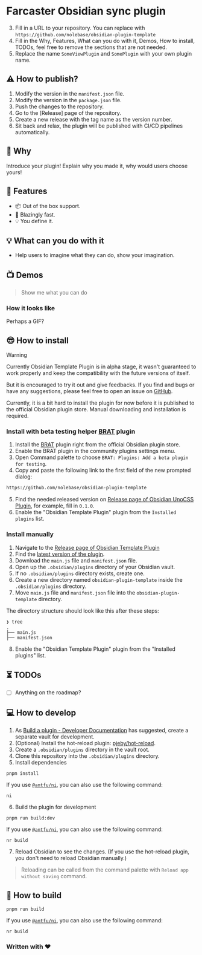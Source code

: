# Farcaster Obsidian sync plugin

3. Fill in a URL to your repository. You can replace with `https://github.com/nolebase/obsidian-plugin-template`
4. Fill in the Why, Features, What can you do with it, Demos, How to install, TODOs, feel free to remove the sections that are not needed.
5. Replace the name `SomeViewPlugin` and `SomePlugin` with your own plugin name.

## ⚠️ How to publish?

1. Modify the version in the `manifest.json` file.
2. Modify the version in the `package.json` file.
3. Push the changes to the repository.
4. Go to the [Release] page of the repository.
5. Create a new release with the tag name as the version number.
6. Sit back and relax, the plugin will be published with CI/CD pipelines automatically.

## 🤔 Why

Introduce your plugin! Explain why you made it, why would users choose yours!

## 🎨 Features

- 📦 Out of the box support.
- 🚀 Blazingly fast.
- 💡 You define it.

## 💡 What can you do with it

- Help users to imagine what they can do, show your imagination.

## 📺 Demos

> Show me what you can do

### How it looks like

Perhaps a GIF?

## 😎 How to install

> [!WARNING]
> Currently Obsidian Template Plugin is in alpha stage, it wasn't guaranteed to work properly and keep the compatibility with the future versions of itself.
>
> But it is encouraged to try it out and give feedbacks. If you find and bugs or have any suggestions, please feel free to open an issue on [GitHub](https://github.com/nolebase/obsidian-plugin-template/issues).

Currently, it is a bit hard to install the plugin for now before it is published to the official Obsidian plugin store. Manual downloading and installation is required.

### Install with beta testing helper [BRAT](https://tfthacker.com/brat-quick-guide) plugin

1. Install the [BRAT](https://tfthacker.com/brat-quick-guide) plugin right from the official Obsidian plugin store.
2. Enable the BRAT plugin in the community plugins settings menu.
3. Open Command palette to choose `BRAT: Plugins: Add a beta plugin for testing`.
4. Copy and paste the following link to the first field of the new prompted dialog:

```txt
https://github.com/nolebase/obsidian-plugin-template
```

5. Find the needed released version on [Release page of Obsidian UnoCSS Plugin](https://github.com/nolebase/obsidian-plugin-template/releases), for example, fill in `0.1.0`.
6. Enable the "Obsidian Template Plugin" plugin from the `Installed plugins` list.

### Install manually

1. Navigate to the [Release page of Obsidian Template Plugin](https://github.com/nolebase/obsidian-plugin-template/releases)
2. Find the [latest version of the plugin](https://github.com/nolebase/obsidian-plugin-template/releases/latest).
3. Download the `main.js` file and `manifest.json` file.
4. Open up the `.obsidian/plugins` directory of your Obsidian vault.
5. If no `.obsidian/plugins` directory exists, create one.
6. Create a new directory named `obsidian-plugin-template` inside the `.obsidian/plugins` directory.
7. Move `main.js` file and `manifest.json` file into the `obsidian-plugin-template` directory.

The directory structure should look like this after these steps:

```shell
❯ tree
.
├── main.js
├── manifest.json
```

8. Enable the "Obsidian Template Plugin" plugin from the "Installed plugins" list.

## ⏳ TODOs

- [ ] Anything on the roadmap?

## 💻 How to develop

1. As [Build a plugin - Developer Documentation](https://docs.obsidian.md/Plugins/Getting+started/Build+a+plugin) has suggested, create a separate vault for development.
2. (Optional) Install the hot-reload plugin: [pjeby/hot-reload](https://github.com/pjeby/hot-reload).
3. Create a `.obsidian/plugins` directory in the vault root.
4. Clone this repository into the `.obsidian/plugins` directory.
5. Install dependencies

```shell
pnpm install
```

If you use [`@antfu/ni`](https://github.com/antfu/ni), you can also use the following command:

```shell
ni
```

6. Build the plugin for development

```shell
pnpm run build:dev
```

If you use [`@antfu/ni`](https://github.com/antfu/ni), you can also use the following command:

```shell
nr build
```

7. Reload Obsidian to see the changes. (If you use the hot-reload plugin, you don't need to reload Obsidian manually.)

> Reloading can be called from the command palette with `Reload app without saving` command.

## 🔨 How to build

```shell
pnpm run build
```

If you use [`@antfu/ni`](https://github.com/antfu/ni), you can also use the following command:

```shell
nr build
```

### Written with ♥

